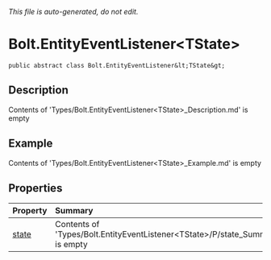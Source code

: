 *This file is auto-generated, do not edit.*

# Bolt.EntityEventListener&lt;TState&gt;
`public abstract class Bolt.EntityEventListener&lt;TState&gt;`
## Description
Contents of 'Types/Bolt.EntityEventListener&lt;TState&gt;_Description.md' is empty
## Example
Contents of 'Types/Bolt.EntityEventListener&lt;TState&gt;_Example.md' is empty
## Properties
| Property | Summary |
|:-----|:--------|
|[state](Bolt.EntityEventListener&lt;TState&gt;/P/state.md)|Contents of 'Types/Bolt.EntityEventListener&lt;TState&gt;/P/state_Summary.md' is empty|
